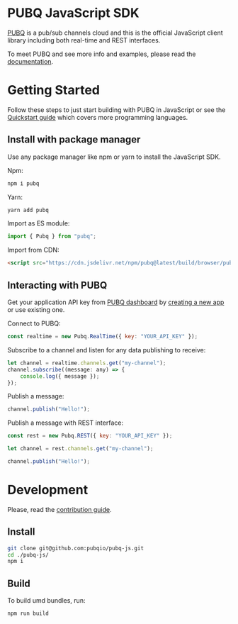 # PUBQ JavaScript SDK

[PUBQ](https://pubq.dev) is a pub/sub channels cloud and this is the official JavaScript client library including both real-time and REST interfaces.

To meet PUBQ and see more info and examples, please read the [documentation](https://pubq.dev/docs).

# Getting Started

Follow these steps to just start building with PUBQ in JavaScript or see the [Quickstart guide](https://pubq.dev/docs/getting-started/quickstart) which covers more programming languages.

## Install with package manager

Use any package manager like npm or yarn to install the JavaScript SDK.

Npm:

```bash
npm i pubq
```

Yarn:

```bash
yarn add pubq
```

Import as ES module:

```js
import { Pubq } from "pubq";
```

Import from CDN:

```html
<script src="https://cdn.jsdelivr.net/npm/pubq@latest/build/browser/pubq.min.js"></script>
```

## Interacting with PUBQ

Get your application API key from [PUBQ dashboard](https://dashboard.pubq.dev) by [creating a new app](https://dashboard.pubq.dev/applications/create) or use existing one.

Connect to PUBQ:

```js
const realtime = new Pubq.RealTime({ key: "YOUR_API_KEY" });
```

Subscribe to a channel and listen for any data publishing to receive:

```js
let channel = realtime.channels.get("my-channel");
channel.subscribe((message: any) => {
    console.log({ message });
});
```

Publish a message:

```js
channel.publish("Hello!");
```

Publish a message with REST interface:

```js
const rest = new Pubq.REST({ key: "YOUR_API_KEY" });

let channel = rest.channels.get("my-channel");

channel.publish("Hello!");
```

# Development

Please, read the [contribution guide](https://pubq.dev/docs/basics/contribution).

## Install

```bash
git clone git@github.com:pubqio/pubq-js.git
cd ./pubq-js/
npm i
```

## Build

To build umd bundles, run:

```bash
npm run build
```
